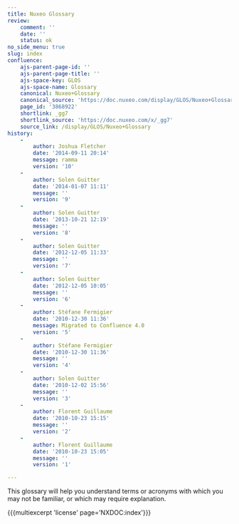 ```yaml
---
title: Nuxeo Glossary
review:
    comment: ''
    date: ''
    status: ok
no_side_menu: true
slug: index
confluence:
    ajs-parent-page-id: ''
    ajs-parent-page-title: ''
    ajs-space-key: GLOS
    ajs-space-name: Glossary
    canonical: Nuxeo+Glossary
    canonical_source: 'https://doc.nuxeo.com/display/GLOS/Nuxeo+Glossary'
    page_id: '3868922'
    shortlink: _gg7
    shortlink_source: 'https://doc.nuxeo.com/x/_gg7'
    source_link: /display/GLOS/Nuxeo+Glossary
history:
    -
        author: Joshua Fletcher
        date: '2014-09-11 20:14'
        message: ramma
        version: '10'
    -
        author: Solen Guitter
        date: '2014-01-07 11:11'
        message: ''
        version: '9'
    -
        author: Solen Guitter
        date: '2013-10-21 12:19'
        message: ''
        version: '8'
    -
        author: Solen Guitter
        date: '2012-12-05 11:33'
        message: ''
        version: '7'
    -
        author: Solen Guitter
        date: '2012-12-05 10:05'
        message: ''
        version: '6'
    -
        author: Stéfane Fermigier
        date: '2010-12-30 11:36'
        message: Migrated to Confluence 4.0
        version: '5'
    -
        author: Stéfane Fermigier
        date: '2010-12-30 11:36'
        message: ''
        version: '4'
    -
        author: Solen Guitter
        date: '2010-12-02 15:56'
        message: ''
        version: '3'
    -
        author: Florent Guillaume
        date: '2010-10-23 15:15'
        message: ''
        version: '2'
    -
        author: Florent Guillaume
        date: '2010-10-23 15:05'
        message: ''
        version: '1'

---
```

This glossary will help you understand terms or acronyms with which you may not be familiar, or which may require explanation.

{{{multiexcerpt 'license' page='NXDOC:index'}}}